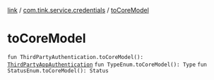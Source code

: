 [link](../index.md) / [com.tink.service.credentials](index.md) / [toCoreModel](./to-core-model.md)

# toCoreModel

`fun ThirdPartyAuthentication.toCoreModel(): `[`ThirdPartyAppAuthentication`](../com.tink.model.authentication/-third-party-app-authentication/index.md)
`fun TypeEnum.toCoreModel(): Type`
`fun StatusEnum.toCoreModel(): Status`